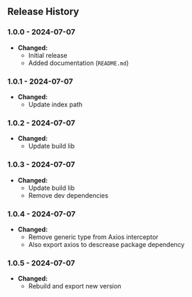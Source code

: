 ## Release History

### 1.0.0 - 2024-07-07

- **Changed:**
  - Initial release
  - Added documentation (`README.md`)

### 1.0.1 - 2024-07-07

- **Changed:**
  - Update index path

### 1.0.2 - 2024-07-07

- **Changed:**
  - Update build lib

### 1.0.3 - 2024-07-07

- **Changed:**
  - Update build lib
  - Remove dev dependencies

### 1.0.4 - 2024-07-07

- **Changed:**
  - Remove generic type from Axios interceptor
  - Also export axios to descrease package dependency

### 1.0.5 - 2024-07-07

- **Changed:**
  - Rebuild and export new version